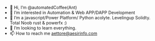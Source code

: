 - 👋 Hi, I’m @automatedCoffee(Ant)
- 👀 I’m interested in Automation & Web APP/DAPP Development
- 🌱 I’m a javascript/Power Platform/ Python acolyte. Levelingup Solidty. Total Noob rust & powerfx :)
- 💞️ I’m looking to learn everything.
- 📫 How to reach me aettore@aesirinfo.com 

<!---
AEsirInfo/AEsirInfo is a ✨ special ✨ repository because its `README.md` (this file) appears on your GitHub profile.
You can click the Preview link to take a look at your changes.
--->
